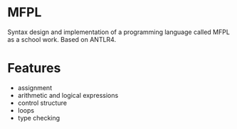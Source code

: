 MFPL
====

Syntax design and implementation of a programming language called MFPL as a school work. Based on ANTLR4.


Features
========

- assignment
- arithmetic and logical expressions
- control structure
- loops
- type checking
